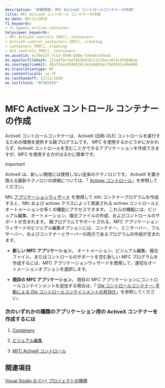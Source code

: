 ```yaml
---
description: '詳細情報: MFC ActiveX コントロールコンテナーの作成'
title: MFC ActiveX コントロール コンテナーの作成
ms.date: 09/12/2018
f1_keywords:
- vc.appwiz.activex.container
helpviewer_keywords:
- MFC ActiveX controls [MFC], containers
- ActiveX control containers [MFC], creating
- containers [MFC], creating
- OLE controls [MFC], containers
ms.assetid: ec70e137-7c14-4940-bd0e-fd4edcc63ea5
ms.openlocfilehash: 221edf8cfaefb55b919c1117becc074cdfd880ab
ms.sourcegitcommit: d6af41e42699628c3e2e6063ec7b03931a49a098
ms.translationtype: MT
ms.contentlocale: ja-JP
ms.lasthandoff: 12/11/2020
ms.locfileid: "97343193"
---
```

# <a name="creating-an-mfc-activex-control-container"></a>MFC ActiveX コントロール コンテナーの作成

ActiveX コントロールコンテナーは、ActiveX (旧称 OLE) コントロールを実行するための環境を提供する親プログラムです。 MFC を使用するかどうかにかかわらず、ActiveX コントロールを含むことができるアプリケーションを作成できますが、MFC を使用する方がはるかに簡単です。

>[!IMPORTANT]
> ActiveX は、新しい開発には使用しない従来のテクノロジです。 ActiveX を置き換える最新テクノロジの詳細については、「 [Activex コントロール](../activex-controls.md)」を参照してください。

Mfc [アプリケーションウィザード](../../mfc/reference/mfc-application-wizard.md) を使用して mfc コンテナープログラムを作成すると、Mfc および activex クラスによって実装される activex コントロールとオートメーションの多くの機能にアクセスできます。 これらの機能には、ビジュアル編集、オートメーション、複合ファイルの作成、およびコントロールのサポートが含まれます。 親プログラムでサポートされる、MFC アプリケーションウィザードのビジュアル編集オプションには、コンテナー、ミニサーバー、フルサーバー、およびコンテナーとサーバーの両方であるプログラムの作成が含まれます。

- **新しい MFC アプリケーション**。 オートメーション、ビジュアル編集、複合ファイル、またはコントロールのサポートを含む新しい MFC プログラムを作成するには、MFC アプリケーションウィザードを使用して、適切なオートメーションオプションを選択します。

- **既存の MFC アプリケーション**。 既存の MFC アプリケーションにコントロールコンテインメントを追加する場合は、「 [Ole コントロールコンテナー: 手動による Ole コントロールコンテインメントの有効化](../../mfc/activex-control-containers-manually-enabling-activex-control-containment.md)」を参照してください。

### <a name="to-create-an-activex-container-for-any-of-the-following-types-of-applications"></a>次のいずれかの種類のアプリケーション用の ActiveX コンテナーを作成するには

1. [Containers](../../mfc/containers.md)

1. [ビジュアル編集](../../mfc/ole-mfc.md)

1. [MFC ActiveX コントロール](../../mfc/mfc-activex-controls.md)

## <a name="see-also"></a>関連項目

[Visual Studio の C++ プロジェクトの種類](../../build/reference/visual-cpp-project-types.md)
